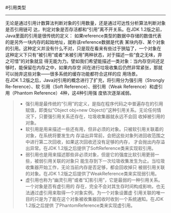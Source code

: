 #引用类型  
***
无论是通过引用计数算法判断对象的引用数量，还是通过可达性分析算法判断对象是否引用链可
达，判定对象是否存活都和“引用”离不开关系。在JDK 1.2版之前，Java里面的引用是很传统的定义：
如果reference类型的数据中存储的数值代表的是另外一块内存的起始地址，就称该reference数据是代表
某块内存、某个对象的引用。这种定义并没有什么不对，只是现在看来有些过于狭隘了，一个对象在
这种定义下只有“被引用”或者“未被引用”两种状态，对于描述一些“食之无味，弃之可惜”的对象就显
得无能为力。譬如我们希望能描述一类对象：当内存空间还足够时，能保留在内存之中，如果内存空
间在进行垃圾收集后仍然非常紧张，那就可以抛弃这些对象——很多系统的缓存功能都符合这样的应
用场景。  
在JDK 1.2版之后，Java对引用的概念进行了扩充，将引用分为强引用（Strongly Re-ference）、软
引用（Soft Reference）、弱引用（Weak Reference）和虚引用（Phantom Reference）4种，这4种引用强
度依次逐渐减弱。  
> * 强引用是最传统的“引用”的定义，是指在程序代码之中普遍存在的引用赋值，即类似“Object
>  obj=new Object()”这种引用关系。无论任何情况下，只要强引用关系还存在，垃圾收集器就永远不会回
>  收掉被引用的对象。
>* 软引用是用来描述一些还有用，但非必须的对象。只被软引用关联着的对象，在系统将要发生内
   存溢出异常前，会把这些对象列进回收范围之中进行第二次回收，如果这次回收还没有足够的内存，
   才会抛出内存溢出异常。在JDK 1.2版之后提供了SoftReference类来实现软引用。
>* 弱引用也是用来描述那些非必须对象，但是它的强度比软引用更弱一些，被弱引用关联的对象只
   能生存到下一次垃圾收集发生为止。当垃圾收集器开始工作，无论当前内存是否足够，都会回收掉只
   被弱引用关联的对象。在JDK 1.2版之后提供了WeakReference类来实现弱引用。
> * 虚引用也称为“幽灵引用”或者“幻影引用”，它是最弱的一种引用关系。一个对象是否有虚引用的
    存在，完全不会对其生存时间构成影响，也无法通过虚引用来取得一个对象实例。为一个对象设置虚
    引用关联的唯一目的只是为了能在这个对象被收集器回收时收到一个系统通知。在JDK 1.2版之后提供
    了PhantomReference类来实现虚引用。
